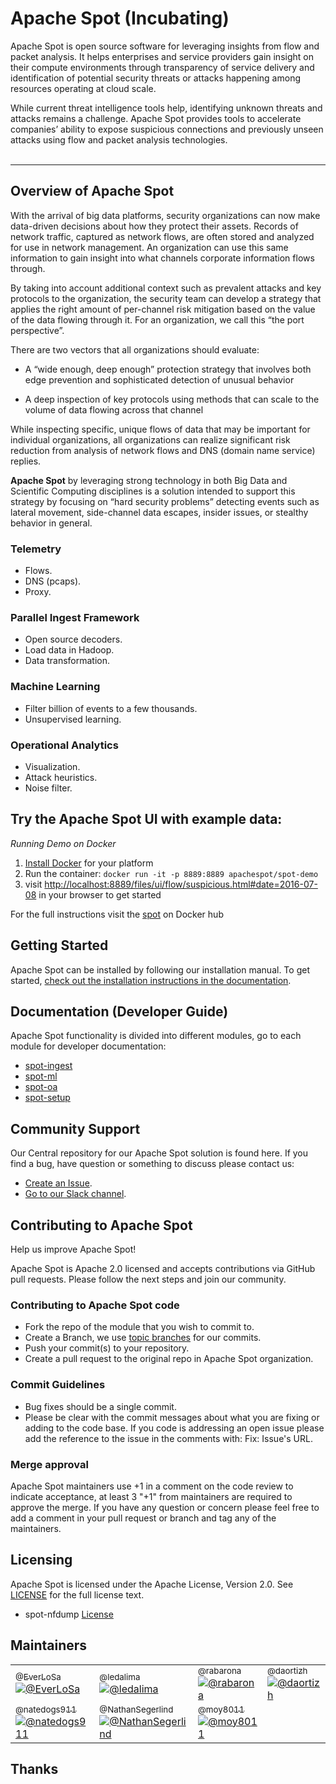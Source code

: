 # **Apache Spot (Incubating)**   

Apache Spot is open source software for leveraging insights from flow and packet analysis. It helps enterprises and service providers gain insight on their compute environments through transparency of service delivery and identification of potential security threats or attacks happening among resources operating at cloud scale.

While current threat intelligence tools help, identifying unknown threats and attacks remains a challenge. Apache Spot provides tools to accelerate companies’ ability to expose suspicious connections and previously unseen attacks using flow and packet analysis technologies. 
<br><br>

----

## **Overview of Apache Spot**

With the arrival of big data platforms, security organizations can now make data-driven decisions about how they protect their assets.  Records of network traffic, captured as network flows, are often stored and analyzed for use in network management.  An organization can use this same information to gain insight into what channels corporate information flows through. 

By taking into account additional context such as prevalent attacks and key protocols to the organization, the security team can develop a strategy that applies the right amount of per-channel risk mitigation based on the value of the data flowing through it.  For an organization, we call this “the port perspective”. 

There are two vectors that all organizations should evaluate:

 * A “wide enough, deep enough” protection strategy that involves both edge prevention and sophisticated detection of unusual behavior

 * A deep inspection of key protocols using methods that can scale to the volume of data flowing across that channel

While inspecting specific, unique flows of data that may be important for individual organizations, all organizations can realize significant risk reduction from analysis of network flows and DNS (domain name service) replies.

**Apache Spot**  by leveraging strong technology in both Big Data and Scientific Computing disciplines is a solution intended to support this strategy by focusing on “hard security problems” detecting events such as lateral movement, side-channel data escapes, insider issues, or stealthy behavior in general.  

 
### **Telemetry**
* Flows.
* DNS (pcaps).
* Proxy.

### **Parallel Ingest Framework**
* Open source decoders.
* Load data in Hadoop.
* Data transformation.


### **Machine Learning**
* Filter billion of events to a few thousands.
* Unsupervised learning.

### **Operational Analytics**
* Visualization.
* Attack heuristics.
* Noise filter.

## Try the Apache Spot UI with example data:

*Running Demo on Docker*

1. [Install Docker](https://docs.docker.com/engine/installation/) for your platform 
2. Run the container: `docker run -it -p 8889:8889 apachespot/spot-demo`
3. visit [http://localhost:8889/files/ui/flow/suspicious.html#date=2016-07-08](http://localhost:8889/files/ui/proxy/suspicious.html#date=2016-07-08) in your browser to get started

For the full instructions visit the [spot](https://hub.docker.com/r/apachespot/spot-demo/) on Docker hub

## **Getting Started**

Apache Spot can be installed by following our installation manual. To get started, [check out the installation instructions in the documentation](http://spot.incubator.apache.org/doc/).

## **Documentation (Developer Guide)**

Apache Spot functionality is divided into different modules, go to each module for developer documentation:

* [spot-ingest](spot-ingest/README.md)
* [spot-ml](spot-ml/README.md)
* [spot-oa](spot-oa/README.md)
* [spot-setup](spot-setup/README.md)

## **Community Support**

Our Central repository for our Apache Spot solution is found here. If you find a bug, have question or something to discuss please contact us:

* [Create an Issue](https://issues.apache.org/jira/browse/SPOT-20?jql=project%20%3D%20SPOT). 
* [Go to our Slack channel](https://apachespot.slack.com/messages/general/). 

## **Contributing to Apache Spot**

Help us improve Apache Spot!

Apache Spot is Apache 2.0 licensed and accepts contributions via GitHub pull requests. Please follow the next steps
and join our community.

### **Contributing to Apache Spot code**

* Fork the repo of the module that you wish to commit to.
* Create a Branch, we use [topic branches](https://git-scm.com/book/en/v2/Git-Branching-Branching-Workflows#Topic-Branches) for our commits. 
* Push your commit(s) to your repository.
* Create a pull request to the original repo in Apache Spot organization.

### **Commit Guidelines**

* Bug fixes should be a single commit.
* Please be clear with the commit messages about what you are fixing or adding to the code base. If you code is addressing an open issue please add the reference to the issue in the comments with: Fix: Issue's URL. 


### **Merge approval**

Apache Spot maintainers use +1 in a comment on the code review to indicate acceptance, 
at least 3 "+1" from maintainers are required to approve the merge. If you have any question or concern please feel free to add a comment in your pull request or branch and tag any of the maintainers.


## **Licensing**

Apache Spot is licensed under the Apache License, Version 2.0. See [LICENSE](LICENSE) for the full license text.

* spot-nfdump [License](https://github.com/Open-Network-Insight/spot-nfdump/blob/master/BSD-license.txt)

## **Maintainers**

<table border="0" cellspacing="0" cellpadding="0">
        <tr>
                <td width="125"><a href="https://github.com/EverLoSa"><sub>@EverLoSa</sub><img src="https://avatars.githubusercontent.com/EverLosa" alt="@EverLoSa"></a></td>
                <td width="125"><a href="https://github.com/ledalima"><sub>@ledalima</sub><img src="https://avatars.githubusercontent.com/ledalima" alt="@ledalima"></a></td>
                <td width="125"><a href="https://github.com/rabarona "><sub>@rabarona</sub><img src="https://avatars.githubusercontent.com/rabarona " alt="@rabarona"></a></td>
                <td width="125"><a href="https://github.com/daortizh "><sub>@daortizh</sub><img src="https://avatars.githubusercontent.com/daortizh " alt="@daortizh"></a></td>   	
        </tr>
        <tr> 
                <td width="125"><a href="https://github.com/natedogs911 "><sub>@natedogs911</sub><img src="https://avatars.githubusercontent.com/natedogs911" alt="@natedogs911"></a></td>
                <td width="125"><a href="https://github.com/NathanSegerlind "><sub>@NathanSegerlind </sub><img src="https://avatars.githubusercontent.com/NathanSegerlind " alt="@NathanSegerlind"></a></td>
                <td width="125"><a href="https://github.com/moy8011"><sub>@moy8011</sub><img src="https://avatars.githubusercontent.com/moy8011" alt="@moy8011"></a></td>
        </tr>
</table>


## Thanks
